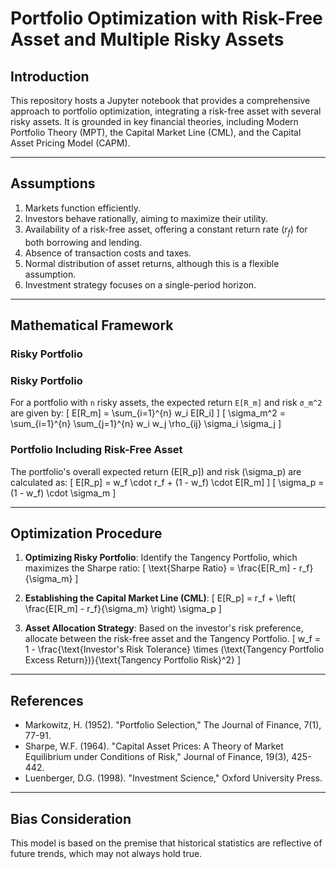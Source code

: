 # Portfolio Optimization with Risk-Free Asset and Multiple Risky Assets

## Introduction
This repository hosts a Jupyter notebook that provides a comprehensive approach to portfolio optimization, integrating a risk-free asset with several risky assets. It is grounded in key financial theories, including Modern Portfolio Theory (MPT), the Capital Market Line (CML), and the Capital Asset Pricing Model (CAPM).

---

## Assumptions
1. Markets function efficiently.
2. Investors behave rationally, aiming to maximize their utility.
3. Availability of a risk-free asset, offering a constant return rate ($r_f$) for both borrowing and lending.
4. Absence of transaction costs and taxes.
5. Normal distribution of asset returns, although this is a flexible assumption.
6. Investment strategy focuses on a single-period horizon.

---

## Mathematical Framework

### Risky Portfolio
### Risky Portfolio
For a portfolio with `n` risky assets, the expected return `E[R_m]` and risk `σ_m^2` are given by:
\[
E[R_m] = \sum_{i=1}^{n} w_i E[R_i]
\]
\[
\sigma_m^2 = \sum_{i=1}^{n} \sum_{j=1}^{n} w_i w_j \rho_{ij} \sigma_i \sigma_j
\]

### Portfolio Including Risk-Free Asset
The portfolio's overall expected return \(E[R_p]\) and risk \(\sigma_p\) are calculated as:
\[
E[R_p] = w_f \cdot r_f + (1 - w_f) \cdot E[R_m]
\]
\[
\sigma_p = (1 - w_f) \cdot \sigma_m
\]

---

## Optimization Procedure
1. **Optimizing Risky Portfolio**: Identify the Tangency Portfolio, which maximizes the Sharpe ratio:
\[
\text{Sharpe Ratio} = \frac{E[R_m] - r_f}{\sigma_m}
\]

2. **Establishing the Capital Market Line (CML)**:
\[
E[R_p] = r_f + \left( \frac{E[R_m] - r_f}{\sigma_m} \right) \sigma_p
\]

3. **Asset Allocation Strategy**: Based on the investor's risk preference, allocate between the risk-free asset and the Tangency Portfolio.
\[
w_f = 1 - \frac{\text{Investor's Risk Tolerance} \times (\text{Tangency Portfolio Excess Return})}{\text{Tangency Portfolio Risk}^2}
\]

---

## References
- Markowitz, H. (1952). "Portfolio Selection," The Journal of Finance, 7(1), 77-91.
- Sharpe, W.F. (1964). "Capital Asset Prices: A Theory of Market Equilibrium under Conditions of Risk," Journal of Finance, 19(3), 425-442.
- Luenberger, D.G. (1998). "Investment Science," Oxford University Press.

---

## Bias Consideration
This model is based on the premise that historical statistics are reflective of future trends, which may not always hold true.
